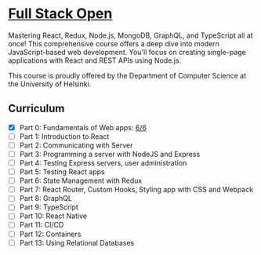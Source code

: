 # [Full Stack Open](https://fullstackopen.com/en/)

Mastering React, Redux, Node.js, MongoDB, GraphQL, and TypeScript all at once! This comprehensive course offers a deep dive into modern JavaScript-based web development. You'll focus on creating single-page applications with React and REST APIs using Node.js.

This course is proudly offered by the Department of Computer Science at the University of Helsinki.

## Curriculum

- [x] Part 0: Fundamentals of Web apps: [6/6](./part0)
- [ ] Part 1: Introduction to React
- [ ] Part 2: Communicating with Server
- [ ] Part 3: Programming a server with NodeJS and Express
- [ ] Part 4: Testing Express servers, user administration
- [ ] Part 5: Testing React apps
- [ ] Part 6: State Management with Redux
- [ ] Part 7: React Router, Custom Hooks, Styling app with CSS and Webpack
- [ ] Part 8: GraphQL
- [ ] Part 9: TypeScript
- [ ] Part 10: React Native
- [ ] Part 11: CI/CD
- [ ] Part 12: Containers
- [ ] Part 13: Using Relational Databases
